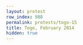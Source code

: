 ```yaml
---
layout: protest
row_index: 988
permalink: protests/togo-15
title: Togo, February 2014
hidden: true
---
```

